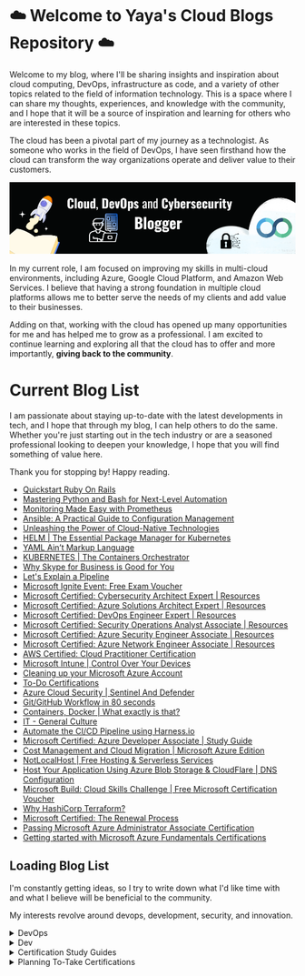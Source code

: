 
# ☁️ Welcome to Yaya's Cloud Blogs Repository ☁️

Welcome to my blog, where I'll be sharing insights and inspiration about cloud computing, DevOps, infrastructure as code, and a variety of other topics related to the field of information technology. This is a space where I can share my thoughts, experiences, and knowledge with the community, and I hope that it will be a source of inspiration and learning for others who are interested in these topics.

The cloud has been a pivotal part of my journey as a technologist. As someone who works in the field of DevOps, I have seen firsthand how the cloud can transform the way organizations operate and deliver value to their customers. 

<img class="img" src="Banner.png" alt="Hey">


In my current role, I am focused on improving my skills in multi-cloud environments, including Azure, Google Cloud Platform, and Amazon Web Services. I believe that having a strong foundation in multiple cloud platforms allows me to better serve the needs of my clients and add value to their businesses. 

Adding on that, working with the cloud has opened up many opportunities for me and has helped me to grow as a professional. I am excited to continue learning and exploring all that the cloud has to offer and more importantly, **giving back to the community**. <br>
 

 
 

# Current Blog List
I am passionate about staying up-to-date with the latest developments in tech, and I hope that through my blog, I can help others to do the same. Whether you're just starting out in the tech industry or are a seasoned professional looking to deepen your knowledge, I hope that you will find something of value here. 

Thank you for stopping by! Happy reading.

- [Quickstart Ruby On Rails](clcknrfws000508iga8bqbjpr.md)
- [Mastering Python and Bash for Next-Level Automation](clc0i6hnw000h08l1auogdwm3.md)
- [Monitoring Made Easy with Prometheus](clbyvixfr000208mkepithjx9.md)
- [Ansible: A Practical Guide to Configuration Management](clbxjpzfp001808l5e2cw7e7t.md)
- [Unleashing the Power of Cloud-Native Technologies](clbw0kgpt000b08ml22bre2ce.md )
- [HELM | The Essential Package Manager for Kubernetes](clburohgg000008l450s2bdkm.md)  
- [YAML Ain’t Markup Language](clbt8kr19000408l5d0738len.md)
- [KUBERNETES | The Containers Orchestrator](clbs1e9dm000208l8cxnf6khm.md)
- [ Why Skype for Business is Good for You](clbpl1cvf000308mfdt2h3df6.md)
- [Let's Explain a Pipeline](clbj7tjms000a08kvdp46et6c.md)
- [Microsoft Ignite Event: Free Exam Voucher](cl7w1bl6q0855w8nv1chlawa6.md)
- [Microsoft Certified: Cybersecurity Architect Expert | Resources](cl7ade2ca01kb9ynvfc4n9me9.md)
- [Microsoft Certified: Azure Solutions Architect Expert | Resources](cl7adbd5q01kmaznv9zzt7u1v.md)
- [Microsoft Certified: DevOps Engineer Expert | Resources](cl7adaddp01jo9ynv4dhebuhy.md)
- [Microsoft Certified: Security Operations Analyst Associate | Resources](cl77oke4h00un0jnv0oix9g19.md)
- [Microsoft Certified: Azure Security Engineer Associate | Resources](cl76khwu800lfbmnvh3edho0z.md)
- [Microsoft Certified: Azure Network Engineer Associate | Resources](cl76acexn02mo32nvfwix8fuh.md)
- [AWS Certified: Cloud Practitioner Certification](cl711zrns03u1d3nv4ped5tt3.md)
- [Microsoft Intune | Control Over Your Devices](cl6z1spwg006ebinvalgaf0n8.md)
- [Cleaning up your Microsoft Azure Account](cl6qlb6t005xmgenv7say1gvg.md)
- [To-Do Certifications](cl6hrtp700640wtnv79x09z8r.md)
- [Azure Cloud Security | Sentinel And Defender](cl6capiny00cmfvnv9wwv9q1y.md)
- [Git/GitHub Workflow in 80 seconds](cl66cnu2l003izqnv9rkl2y0w.md)
- [Containers, Docker | What exactly is that?](cl4on89ke02mzhbnvgei02p10.md)
- [IT - General Culture](cl4jtecwk009feznv65aofji7.md)
- [Automate the CI/CD Pipeline using Harness.io](cl4ep2z6802gozunvdd0ugc5s.md)
- [Microsoft Certified: Azure Developer Associate | Study Guide](cl4c2j31m03r1jpnv9ulhf87o.md)
- [Cost Management and Cloud Migration | Microsoft Azure Edition](cl44pf7x601gmjenv6ilp5xqc.md) 
- [NotLocalHost | Free Hosting & Serverless Services](cl408jvzm00gjl6nvdn6bekyl.md) 
- [Host Your Application Using Azure Blob Storage & CloudFlare | DNS Configuration](cl3t6dogo0046fcnvhnvo4iwd.md)
- [Microsoft Build: Cloud Skills Challenge | Free Microsoft Certification Voucher](cl3lnuupa01583znvcyol8uwg.md)
- [Why HashiCorp Terraform?](cl3fyhu4f00nntknvduni2ad8.md)
- [Microsoft Certified: The Renewal Process](cl2177dai06yby6nv4tqidba2.md)
- [Passing Microsoft Azure Administrator Associate Certification](cl0pg4r2200c1yunv054wgaec.md)
- [Getting started with Microsoft Azure Fundamentals Certifications](ckzspxdnq03e32ps1fsf087ls.md)

## Loading Blog List

I'm constantly getting ideas, so I try to write down what I'd like time with and what I believe will be beneficial to the community.

My interests revolve around devops, development, security, and innovation.

<details>  <summary>DevOps</summary>

- [ ] [GitLab CI Full Demo]()
- [ ] [Jenkins For DevOps CI/CD - Build Automation]()
- [ ] [Artifact Repo Manager, Nexus]()
- [ ] [Agile & the philosophy behind it?]() 
- [ ] [Critical OS Concepts for DevOps]() 
- [ ] [Deep Dive to Server management and web servers such Nginx etc]()
- [ ] [Monitoring for DevOps, Infra & apps, logs management]()
- [ ] [Network & Security For DevOps]()

</details>

<details>  <summary> Dev </summary>

- [ ] [Packet Managers, Node, NPM, YARN]() 
- [ ] [Go For DevOps - FULL]() 
- [ ] [APIs]() 
- [ ] [Databases, SQL, NOSQL & Scalling]()
- [ ] [Caching]()
- [ ] [Integration/Unit/Functional Testing, get the use of selenium]()
- [ ] [Cloud Design Patterns deeper includin k8s]()

</details>

<details>  <summary> Certification Study Guides </summary>

- [x] [AWS Certified Developer Associate | Resources]()

</details>

<details>  <summary> Planning To-Take Certifications </summary>

- GCP ACE
- AWS SAA-C03
- SC-100
> [Feature Request?](https://feedback.hashnode.com/p/the-total-number-of-blog-views-on-your-hashnode-profile) **If you saw it, please upvote!**

Please read [about this repository](about.md) for more information.

</details>
